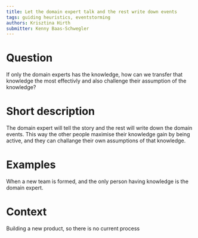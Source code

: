 ```yaml
---
title: Let the domain expert talk and the rest write down events
tags: guiding heuristics, eventstorming
authors: Krisztina Hirth
submitter: Kenny Baas-Schwegler
---
```

# Question

If only the domain experts has the knowledge, how can we transfer that knowledge the most effectivly and also challenge their assumption of the knowledge?

# Short description

The domain expert will tell the story and the rest will write down the domain events. This way the other people maximise their knowledge gain by being active, and they can challange their own assumptions of that knowledge.

# Examples

When a new team is formed, and the only person having knowledge is the domain expert.

# Context

Building a new product, so there is no current process
